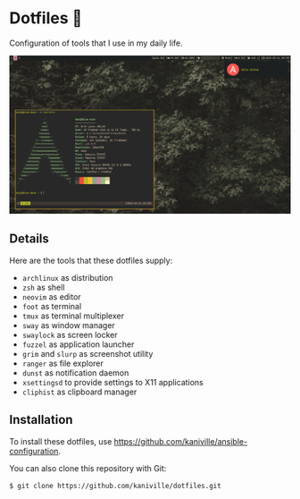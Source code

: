 # Dotfiles 🐧

Configuration of tools that I use in my daily life.

![](src/screenshot.png)

## Details
Here are the tools that these dotfiles supply:

- `archlinux` as distribution
- `zsh` as shell
- `neovim` as editor
- `foot` as terminal
- `tmux` as terminal multiplexer
- `sway` as window manager
- `swaylock` as screen locker
- `fuzzel` as application launcher
- `grim` and `slurp` as screenshot utility
- `ranger` as file explorer
- `dunst` as notification daemon
- `xsettingsd` to provide settings to X11 applications
- `cliphist` as clipboard manager

## Installation
To install these dotfiles, use https://github.com/kaniville/ansible-configuration.

You can also clone this repository with Git:
```
$ git clone https://github.com/kaniville/dotfiles.git
```
